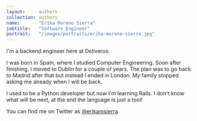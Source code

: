 ```yaml
---
layout:     authors
collection: authors
name:       "Erika Moreno Sierra"
jobtitle:   "Software Engineer"
portrait:   "/images/portraits/erika-moreno-sierra.jpg"
---
```


I'm a backend engineer here at Deliveroo.

I was born in Spain, where I studied Computer Engineering. Soon after finishing, I moved to Dublin for a couple of years. The plan was to go back to Madrid after that but instead I ended in London. My family stopped asking me already when I will be back.

I used to be a Python developer but now I'm learning Rails. I don't know what will be next, at the end the language is just a tool!

You can find me on Twitter as [@erikamsierra](https://twitter.com/erikamsierra/)  
